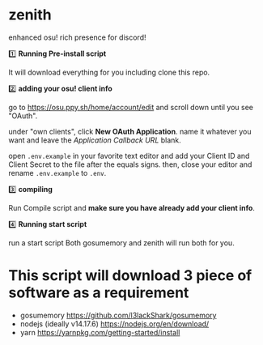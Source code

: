 # zenith

enhanced osu! rich presence for discord!

:one: **Running Pre-install script**

It will download everything for you including clone this repo.

:two: **adding your osu! client info**

go to https://osu.ppy.sh/home/account/edit and scroll down until you see "OAuth".

under "own clients", click **New OAuth Application**. name it whatever you want and leave the _Application Callback URL_ blank.

open `.env.example` in your favorite text editor and add your Client ID and Client Secret to the file after the equals signs. then, close your editor and rename `.env.example` to `.env`.

:three: **compiling**

Run Compile script and **make sure you have already add your client info**.

:four: **Running start script**

run a start script Both gosumemory and zenith will run both for you.

# This script will download 3 piece of software as a requirement

- gosumemory https://github.com/l3lackShark/gosumemory
- nodejs (ideally v14.17.6) https://nodejs.org/en/download/
- yarn https://yarnpkg.com/getting-started/install
